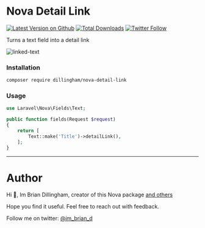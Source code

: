 # Nova Detail Link

[![Latest Version on Github](https://img.shields.io/github/release/dillingham/nova-detail-link.svg?style=flat-square)](https://packagist.org/packages/dillingham/nova-detail-link)
[![Total Downloads](https://img.shields.io/packagist/dt/dillingham/nova-detail-link.svg?style=flat-square)](https://packagist.org/packages/dillingham/nova-detail-link) [![Twitter Follow](https://img.shields.io/twitter/follow/im_brian_d?color=%231da1f1&label=Twitter&logo=%231da1f1&logoColor=%231da1f1&style=flat-square)](https://twitter.com/im_brian_d)

Turns a text field into a detail link

![linked-text](https://user-images.githubusercontent.com/29180903/56322239-7de81200-6136-11e9-9ea0-c29f3254b2d7.png)

### Installation

```bash
composer require dillingham/nova-detail-link
```

### Usage

```php
use Laravel\Nova\Fields\Text;
```
```php
public function fields(Request $request)
{
    return [
        Text::make('Title')->detailLink(),
    ];
}
```
---


# Author

Hi 👋, Im Brian Dillingham, creator of this Nova package [and others](https://novapackages.com/collaborators/dillingham)

Hope you find it useful. Feel free to reach out with feedback.

Follow me on twitter: [@im_brian_d](https://twitter.com/im_brian_d) 

